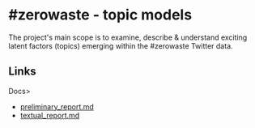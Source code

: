 # #zerowaste - topic models

The project's main scope is to examine, describe & understand exciting latent factors (topics) emerging within the #zerowaste Twitter data.

## Links

Docs>  
 * [preliminary_report.md](/doc/preliminary_report.md)
 * [textual_report.md](/doc/textual_report.md)